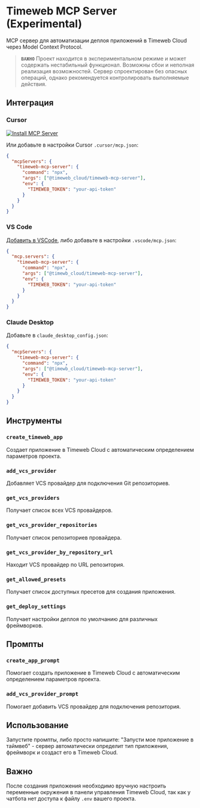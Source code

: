 # Timeweb MCP Server (Experimental)

MCP сервер для автоматизации деплоя приложений в Timeweb Cloud через Model Context Protocol.

> **`ВАЖНО`** Проект находится в экспериментальном режиме и может содержать нестабильный функционал. Возможны сбои и неполная реализация возможностей. Сервер спроектирован без опасных операций, однако рекомендуется контролировать выполняемые действия.

## Интеграция

### Cursor

[![Install MCP Server](https://cursor.com/deeplink/mcp-install-dark.svg)](https://cursor.com/en/install-mcp?name=timeweb-mcp-server&config=eyJjb21tYW5kIjoibnB4IEB0aW1ld2ViX2Nsb3VkL3RpbWV3ZWItbWNwLXNlcnZlciIsImVudiI6eyJUSU1FV0VCX1RPS0VOIjoieW91ci1hcGktdG9rZW4ifX0%3D)

Или добавьте в настройки Cursor `.cursor/mcp.json`:

```json
{
  "mcpServers": {
    "timeweb-mcp-server": {
      "command": "npx",
      "args": ["@timeweb_cloud/timeweb-mcp-server"],
      "env": {
        "TIMEWEB_TOKEN": "your-api-token"
      }
    }
  }
}
```

### VS Code

[Добавить в VSCode](vscode:mcp/install?%7B%22timeweb-mcp-server%22%3A%7B%22command%22%3A%22npx%22%2C%22args%22%3A%5B%22%40timewb_cloud%2Ftimeweb-mcp-server%22%5D%2C%22env%22%3A%7B%22TIMEWEB_TOKEN%22%3A%22your-api-token%22%7D%7D%7D), либо добавьте в настройки `.vscode/mcp.json`:

```json
{
  "mcp.servers": {
    "timeweb-mcp-server": {
      "command": "npx",
      "args": ["@timewb_cloud/timeweb-mcp-server"],
      "env": {
        "TIMEWEB_TOKEN": "your-api-token"
      }
    }
  }
}
```

### Claude Desktop

Добавьте в `claude_desktop_config.json`:

```json
{
  "mcpServers": {
    "timeweb-mcp-server": {
      "command": "npx",
      "args": ["@timewb_cloud/timeweb-mcp-server"],
      "env": {
        "TIMEWEB_TOKEN": "your-api-token"
      }
    }
  }
}
```

## Инструменты

### `create_timeweb_app`

Создает приложение в Timeweb Cloud с автоматическим определением параметров проекта.

### `add_vcs_provider`

Добавляет VCS провайдер для подключения Git репозиториев.

### `get_vcs_providers`

Получает список всех VCS провайдеров.

### `get_vcs_provider_repositories`

Получает список репозиториев провайдера.

### `get_vcs_provider_by_repository_url`

Находит VCS провайдер по URL репозитория.

### `get_allowed_presets`

Получает список доступных пресетов для создания приложения.

### `get_deploy_settings`

Получает настройки деплоя по умолчанию для различных фреймворков.

## Промпты

### `create_app_prompt`

Помогает создать приложение в Timeweb Cloud с автоматическим определением параметров проекта.

### `add_vcs_provider_prompt`

Помогает добавить VCS провайдер для подключения репозитория.

## Использование

Запустите промпты, либо просто напишите: "Запусти мое приложение в таймвеб" - сервер автоматически определит тип приложения, фреймворк и создаст его в Timeweb Cloud.

## Важно

После создания приложения необходимо вручную настроить переменные окружения в панели управления Timeweb Cloud, так как у чатбота нет доступа к файлу `.env` вашего проекта.
